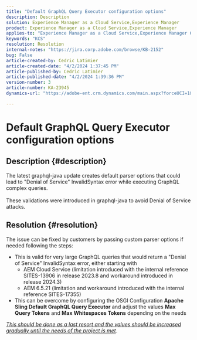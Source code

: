```yaml
---
title: "Default GraphQL Query Executor configuration options"
description: Description
solution: Experience Manager as a Cloud Service,Experience Manager
product: Experience Manager as a Cloud Service,Experience Manager
applies-to: "Experience Manager as a Cloud Service,Experience Manager 6.5"
keywords: "KCS"
resolution: Resolution
internal-notes: "https://jira.corp.adobe.com/browse/KB-2152"
bug: False
article-created-by: Cedric Latimier
article-created-date: "4/2/2024 1:37:45 PM"
article-published-by: Cedric Latimier
article-published-date: "4/2/2024 1:39:36 PM"
version-number: 3
article-number: KA-23945
dynamics-url: "https://adobe-ent.crm.dynamics.com/main.aspx?forceUCI=1&pagetype=entityrecord&etn=knowledgearticle&id=6a2ee22e-f6f0-ee11-904b-000d3a3110f0"

---
```

# Default GraphQL Query Executor configuration options

## Description {#description}

The latest graphql-java update creates default parser options that could lead to "Denial of Service" InvalidSyntax error while executing GraphQL complex queries. <br><br>These validations were introduced in graphql-java to avoid Denial of Service attacks. 

## Resolution {#resolution}


The issue can be fixed by customers by passing custom parser options if needed following the steps:

- This is valid for very large GraphQL queries that would return a "Denial of Service" InvalidSyntax error, either starting with
    - AEM Cloud Service (limitation introduced with the internal reference SITES-13906 in release 2023.8 and workaround introduced in release 2024.3)
    - AEM 6.5.21 (limitation and workaround introduced with the internal reference SITES-17355)
- This can be overcome by configuring the OSGI Configuration <b>Apache Sling Default GraphQL Query Executor</b> and adjust the values <b>Max Query Tokens</b> and <b>Max Whitespaces Tokens</b> depending on the needs


*<u>This should be done as a last resort and the values should be increased gradually until the needs of the project is met</u>*.
